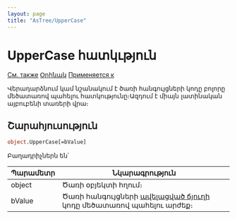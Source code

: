 ```yaml
---
layout: page
title: "AsTree/UpperCase"
---
```



# UpperCase հատկւթյուն

[См. также](../Astree.html) [Օրինակ](../../Examples/E_AsTree.html) [Применяется к](../Astree.md)

Վերադարձնում կամ նշանակում է ծառի հանգույցների կոդը բոլորը մեծատառով պահելու հատկությունը։Ազդում է միայն լատինական այբուբենի տառերի վրա։

## Շարահյուսություն

``` vb
object.UpperCase[=bValue]
```

Բաղադրիչներն են՝


| Պարամետր | Նկարագրություն |
|--|--|
| object | Ծառի օբյեկտի հղում։ |
| bValue | Ծառի հանգույցների [ավելացված ճյուղի](AddNode.html)  կոդը մեծատառով պահելու արժեք։ |

